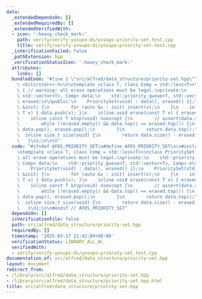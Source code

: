 ```yaml
---
data:
  _extendedDependsOn: []
  _extendedRequiredBy: []
  _extendedVerifiedWith:
  - icon: ':heavy_check_mark:'
    path: verify/verify-yosupo-ds/yosupo-priority-set.test.cpp
    title: verify/verify-yosupo-ds/yosupo-priority-set.test.cpp
  _isVerificationFailed: false
  _pathExtension: hpp
  _verificationStatusIcon: ':heavy_check_mark:'
  attributes:
    links: []
  bundledCode: "#line 1 \"src/alfred/data_structure/priority-set.hpp\"\n\n\n\n#include\
    \ <bits/stdc++.h>\n\ntemplate <class T, class Comp = std::less<T>>\nclass PrioritySet\
    \ { // warning: all erase operations must be legal.\nprivate:\n    std::priority_queue<T,\
    \ std::vector<T>, Comp> data;\n    std::priority_queue<T, std::vector<T>, Comp>\
    \ erased;\n\npublic:\n    PrioritySet(void) : data(), erased() {};\n    PrioritySet(std::vector<T>\
    \ &init) {\n        for (auto &v : init) insert(v);\n    }\n    inline void insert(const\
    \ T x) { data.push(x); }\n    inline void erase(const T x) { erased.push(x); }\n\
    \    inline const T &top(void) noexcept {\n        // assert(data.size() >= erased.size());\n\
    \        while (!erased.empty() && data.top() == erased.top()) {\n           \
    \ data.pop(), erased.pop();\n        }\n        return data.top();\n    }\n  \
    \  inline size_t size(void) {\n        return data.size() - erased.size();\n \
    \   }\n};\n\n\n"
  code: "#ifndef AFDS_PRIORITY_SET\n#define AFDS_PRIORITY_SET\n\n#include <bits/stdc++.h>\n\
    \ntemplate <class T, class Comp = std::less<T>>\nclass PrioritySet { // warning:\
    \ all erase operations must be legal.\nprivate:\n    std::priority_queue<T, std::vector<T>,\
    \ Comp> data;\n    std::priority_queue<T, std::vector<T>, Comp> erased;\n\npublic:\n\
    \    PrioritySet(void) : data(), erased() {};\n    PrioritySet(std::vector<T>\
    \ &init) {\n        for (auto &v : init) insert(v);\n    }\n    inline void insert(const\
    \ T x) { data.push(x); }\n    inline void erase(const T x) { erased.push(x); }\n\
    \    inline const T &top(void) noexcept {\n        // assert(data.size() >= erased.size());\n\
    \        while (!erased.empty() && data.top() == erased.top()) {\n           \
    \ data.pop(), erased.pop();\n        }\n        return data.top();\n    }\n  \
    \  inline size_t size(void) {\n        return data.size() - erased.size();\n \
    \   }\n};\n\n#endif // AFDS_PRIORITY_SET"
  dependsOn: []
  isVerificationFile: false
  path: src/alfred/data_structure/priority-set.hpp
  requiredBy: []
  timestamp: '2025-03-17 21:42:09+08:00'
  verificationStatus: LIBRARY_ALL_AC
  verifiedWith:
  - verify/verify-yosupo-ds/yosupo-priority-set.test.cpp
documentation_of: src/alfred/data_structure/priority-set.hpp
layout: document
redirect_from:
- /library/src/alfred/data_structure/priority-set.hpp
- /library/src/alfred/data_structure/priority-set.hpp.html
title: src/alfred/data_structure/priority-set.hpp
---
```

